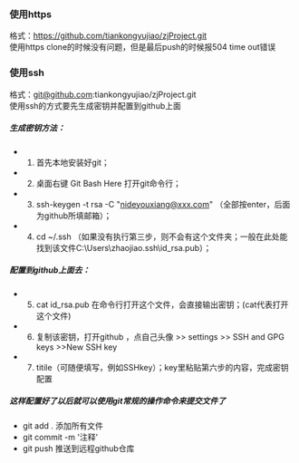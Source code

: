 ### 使用https
格式：https://github.com/tiankongyujiao/zjProject.git    
使用https clone的时候没有问题，但是最后push的时候报504 time out错误

### 使用ssh
格式：git@github.com:tiankongyujiao/zjProject.git    
使用ssh的方式要先生成密钥并配置到github上面    
##### 生成密钥方法：
+ 1. 首先本地安装好git；
+ 2. 桌面右键 Git Bash Here 打开git命令行；
+ 3. ssh-keygen -t rsa -C "nideyouxiang@xxx.com" （全部按enter，后面为github所填邮箱）；
+ 4. cd ~/.ssh （如果没有执行第三步，则不会有这个文件夹；一般在此处能找到该文件C:\Users\zhaojiao\.ssh\id_rsa.pub）；
##### 配置到github上面去：
+ 5. cat id_rsa.pub 在命令行打开这个文件，会直接输出密钥；(cat代表打开这个文件)
+ 6. 复制该密钥，打开github ，点自己头像 >> settings >> SSH and GPG keys >>New SSH key
+ 7. titile（可随便填写，例如SSHkey）；key里粘贴第六步的内容，完成密钥配置

##### 这样配置好了以后就可以使用git常规的操作命令来提交文件了
+ git add . 添加所有文件
+ git commit -m '注释'
+ git push 推送到远程github仓库